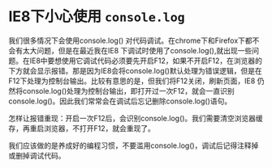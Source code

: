 # IE8下小心使用 ```console.log```

我们很多情况下会使用console.log() 对代码调试。在chrome下和Firefox下都不会有太大问题，但是在最近我在IE8 下调试时使用了console.log(),就出现一些问题。在IE8中要想使用它调试代码必须要先开启F12，如果不开启F12，在浏览器的下方就会显示报错。那是因为IE8会将console.log()默认处理为错误逻辑，但是在F12下处理为控制台输出。比较有意思的是，但我们将F12关闭，刷新页面，IE8 仍然将console.log()处理为控制台输出，即打开过一次F12，就会一直识别console.log()。因此我们常常会在调试后忘记删除console.log()语句。

怎样让报错重现：开启一次F12后，会识别console.log()。我们需要清空浏览器缓存，再重启浏览器，不打开F12，就会重现了。

我们应该做的是养成好的编程习惯，不要滥用console.log()，调试后记得注释掉或删掉调试代码。

